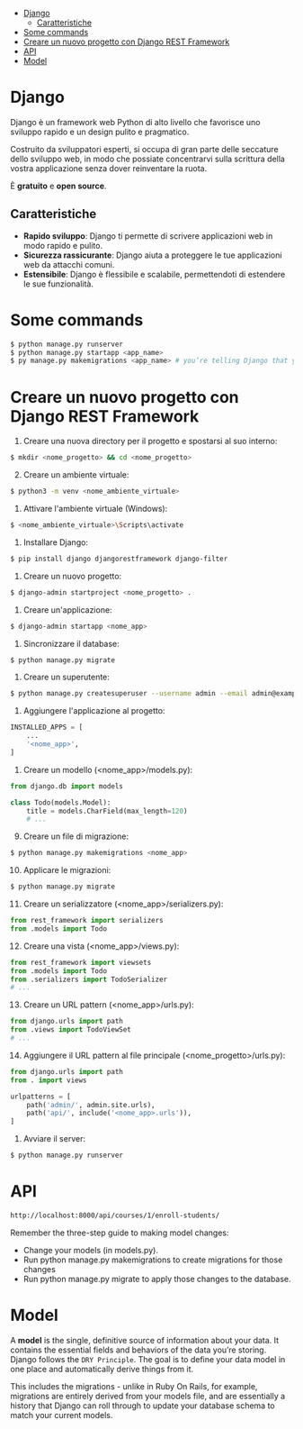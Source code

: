 - [Django](#django)
  - [Caratteristiche](#caratteristiche)
- [Some commands](#some-commands)
- [Creare un nuovo progetto con Django REST Framework](#creare-un-nuovo-progetto-con-django-rest-framework)
- [API](#api)
- [Model](#model)

# Django

Django è un framework web Python di alto livello che favorisce uno sviluppo rapido e un design pulito e pragmatico.

Costruito da sviluppatori esperti, si occupa di gran parte delle seccature dello sviluppo web, in modo che possiate concentrarvi sulla scrittura della vostra applicazione senza dover reinventare la ruota.

È **gratuito** e **open source**.

## Caratteristiche

- **Rapido sviluppo**: Django ti permette di scrivere applicazioni web in modo rapido e pulito.
- **Sicurezza rassicurante**: Django aiuta a proteggere le tue applicazioni web da attacchi comuni.
- **Estensibile**: Django è flessibile e scalabile, permettendoti di estendere le sue funzionalità.

# Some commands

```bash
$ python manage.py runserver
$ python manage.py startapp <app_name>
$ py manage.py makemigrations <app_name> # you’re telling Django that you’ve made some changes to your models
```

# Creare un nuovo progetto con Django REST Framework

1. Creare una nuova directory per il progetto e spostarsi al suo interno:
```bash
$ mkdir <nome_progetto> && cd <nome_progetto>
```
2. Creare un ambiente virtuale:
```bash
$ python3 -m venv <nome_ambiente_virtuale>
```
1. Attivare l'ambiente virtuale (Windows):
```bash
$ <nome_ambiente_virtuale>\Scripts\activate
```
1. Installare Django:
```bash
$ pip install django djangorestframework django-filter
```
1. Creare un nuovo progetto:
```bash
$ django-admin startproject <nome_progetto> .
```
1. Creare un'applicazione:
```bash
$ django-admin startapp <nome_app>
```
1. Sincronizzare il database:
```bash
$ python manage.py migrate
```
1. Creare un superutente:
```bash
$ python manage.py createsuperuser --username admin --email admin@example.com
```
1. Aggiungere l'applicazione al progetto:
```python
INSTALLED_APPS = [
    ...
    '<nome_app>',
]
```
1. Creare un modello (<nome_app>/models.py):
```python
from django.db import models

class Todo(models.Model):
    title = models.CharField(max_length=120)
    # ...
```
9. Creare un file di migrazione:
```bash
$ python manage.py makemigrations <nome_app>
```
10. Applicare le migrazioni:
```bash
$ python manage.py migrate
```
11. Creare un serializzatore (<nome_app>/serializers.py):
```python
from rest_framework import serializers
from .models import Todo
```
12. Creare una vista (<nome_app>/views.py):
```python
from rest_framework import viewsets
from .models import Todo
from .serializers import TodoSerializer
# ...
```
13. Creare un URL pattern (<nome_app>/urls.py):
```python
from django.urls import path
from .views import TodoViewSet
# ...
```
14. Aggiungere il URL pattern al file principale (<nome_progetto>/urls.py):
```python
from django.urls import path
from . import views

urlpatterns = [
    path('admin/', admin.site.urls),
    path('api/', include('<nome_app>.urls')),
]
```

1.  Avviare il server:
```bash
$ python manage.py runserver
```

# API 

```bash
http://localhost:8000/api/courses/1/enroll-students/
```


Remember the three-step guide to making model changes:

- Change your models (in models.py).
- Run python manage.py makemigrations to create migrations for those changes
- Run python manage.py migrate to apply those changes to the database.

# Model

A **model** is the single, definitive source of information about your data. It contains the essential fields and behaviors of the data you’re storing. Django follows the `DRY Principle`. The goal is to define your data model in one place and automatically derive things from it.

This includes the migrations - unlike in Ruby On Rails, for example, migrations are entirely derived from your models file, and are essentially a history that Django can roll through to update your database schema to match your current models.
